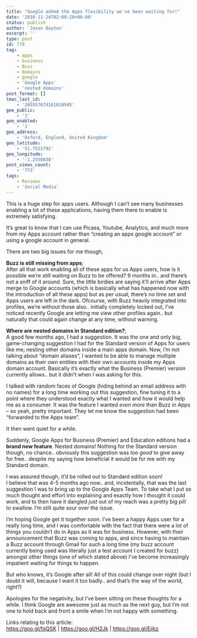 ```yaml
---
title: "Google added the Apps flexibility we've been waiting for!"
date: '2010-11-24T02:08:28+00:00'
status: publish
author: 'Jason Bayton'
excerpt: ''
type: post
id: 778
tag:
    - apps
    - business
    - Buzz
    - domains
    - google
    - 'Google Apps'
    - 'nested domains'
post_format: []
tmac_last_id:
    - '205557674161618945'
geo_public:
    - '1'
geo_enabled:
    - '1'
geo_address:
    - 'Oxford, England, United Kingdom'
geo_latitude:
    - '51.7522792'
geo_longitude:
    - '-1.2558838'
post_views_count:
    - '773'
tags:
    - Reviews
    - 'Social Media'
---
```

This is a huge step for apps users. Although I can’t see many businesses enabling a lot of these applications, having them there to enable is extremely satisfying.

It’s great to know that I can use Picasa, Youtube, Analytics, and much more from my Apps account rather than “creating an apps google account” or using a google account in general.

There are two big issues for me though,

**Buzz is still missing from apps**;  
After all that work enabling all of these apps for us Apps users, how is it possible we’re *still* waiting on Buzz to be offered? 9 months in.. and there’s not a sniff of it around. Sure, the little birdies are saying it’ll arrive after Apps merge to Google accounts (which is basically what has happened now with the introduction of all these apps) but as per usual, there’s no time set and Apps users are left in the dark. Ofcourse, with Buzz heavily integrated into profiles, we’re without those also.. initially completely locked out, I’ve noticed recently Google are letting me view other profiles again.. but naturally that could again change at any time, without warning.

**Where are nested domains in Standard edition?**;  
A good few months ago, I had a suggestion. It was the one and only big, game-changing suggestion I had for the Standard version of Apps for users like me; nesting other domains inside a main apps domain. Now, I’m not talking about “domain aliases”, I wanted to be able to manage multiple domains as their *own* entities with their own accounts inside my Apps domain account. Basically it’s exactly what the Business (Premier) version currently allows.. but it didn’t when I was asking for this.

I talked with random faces of Google (hiding behind an email address with no names) for a long time working out this suggestion, fine tuning it to a point where they understood exactly what I wanted and how it would help me as a consumer. It was the feature I wanted *even more* than Buzz in Apps – so yeah, pretty important. They let me know the suggestion had been “forwarded to the Apps team”.

It then went quiet for a while.

Suddenly, Google Apps for Business (Premier) and Education editions had a **brand new feature**. Nested domains! Nothing for the Standard version though, no chance.. obviously this suggestion was *too good* to give away for free.. despite my saying how beneficial it would be for me with my Standard domain.

I was assured though, it’d be rolled out to Standard edition soon!  
I believe that was 4-5 months ago now.. and, incidentally, that was the last suggestion I was to bring up to the Google Apps Team. To take what I put so much thought and effort into explaining and exactly how I thought it could work, and to then have it dangled *just* out of my reach was a pretty big pill to swallow. I’m still quite sour over the issue.

I’m hoping Google get it together soon. I’ve been a happy Apps user for a really long time, and I was comfortable with the fact that there were a lot of things you couldn’t do in Apps as it was for business. However, with their announcement that Buzz was coming to apps, and since having to maintain a Buzz account through Gmail for such a long time (my buzz account currently being used was literally just a test account I created for buzz) amongst other things (one of which stated above) I’ve become increasingly impatient waiting for things to happen.

But who knows, it’s Google after all! All of this could change over night (but I doubt it will, because I want it too badly.. and that’s the way of the world, right?)

Apologies for the negativity, but I’ve been sitting on these thoughts for a while. I think Google are awesome just as much as the next guy, but I’m not one to hold back and front a smile when I’m not happy with something.

Links relating to this article:  
<https://goo.gl/fqQSK> | <https://goo.gl/H2Jk> | <https://goo.gl/Ejikz>